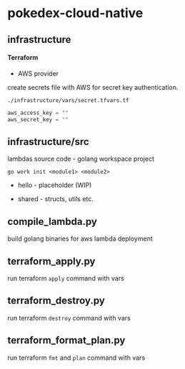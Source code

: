 # pokedex-cloud-native

## infrastructure

#### Terraform

* AWS provider

create secrets file with AWS for secret key authentication.

`./infrastructure/vars/secret.tfvars.tf`

```terraform
aws_access_key = ""
aws_secret_key = ""
```

## infrastructure/src

lambdas source code - golang workspace project

`go work init <module1> <module2>`

- hello - placeholder (WIP)

- shared - structs, utils etc.

## compile_lambda.py

build golang binaries for aws lambda deployment

## terraform_apply.py

run terraform `apply` command with vars

## terraform_destroy.py

run terraform `destroy` command with vars

## terraform_format_plan.py

run terraform `fmt` and `plan` command with vars